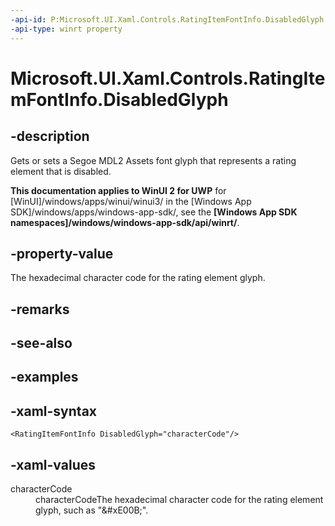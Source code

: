 ```yaml
---
-api-id: P:Microsoft.UI.Xaml.Controls.RatingItemFontInfo.DisabledGlyph
-api-type: winrt property
---
```

<!-- Property syntax.
public string DisabledGlyph { get;  set; }
-->

# Microsoft.UI.Xaml.Controls.RatingItemFontInfo.DisabledGlyph


## -description

Gets or sets a Segoe MDL2 Assets font glyph that represents a rating element that is disabled.


**This documentation applies to WinUI 2 for UWP** for [WinUI]/windows/apps/winui/winui3/ in the [Windows App SDK]/windows/apps/windows-app-sdk/, see the **[Windows App SDK namespaces]/windows/windows-app-sdk/api/winrt/**.

## -property-value

The hexadecimal character code for the rating element glyph.


## -remarks


## -see-also


## -examples


## -xaml-syntax

```xaml
<RatingItemFontInfo DisabledGlyph="characterCode"/>
```


## -xaml-values

<dl><dt>characterCode</dt><dd>characterCodeThe hexadecimal character code for the rating element glyph, such as "&amp;#xE00B;".</dd>
</dl>


